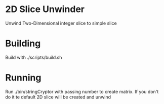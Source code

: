 # 2D Slice Unwinder
Unwind Two-Dimensional integer slice to simple slice 

# Building
Build with ./scripts/build.sh

# Running
Run ./bin/stringCryptor with passing number to create matrix. 
If you don't do it te default 2D slice will be created and unwind
